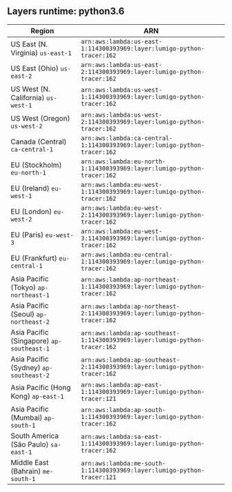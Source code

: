 Layers runtime: python3.6
----
| Region | ARN |
| --- | --- |
|US East (N. Virginia)  `us-east-1`|`arn:aws:lambda:us-east-1:114300393969:layer:lumigo-python-tracer:162`|
|US East (Ohio)  `us-east-2`|`arn:aws:lambda:us-east-2:114300393969:layer:lumigo-python-tracer:162`|
|US West (N. California)  `us-west-1`|`arn:aws:lambda:us-west-1:114300393969:layer:lumigo-python-tracer:162`|
|US West (Oregon)  `us-west-2`|`arn:aws:lambda:us-west-2:114300393969:layer:lumigo-python-tracer:162`|
|Canada (Central)  `ca-central-1`|`arn:aws:lambda:ca-central-1:114300393969:layer:lumigo-python-tracer:162`|
|EU (Stockholm)  `eu-north-1`|`arn:aws:lambda:eu-north-1:114300393969:layer:lumigo-python-tracer:162`|
|EU (Ireland)  `eu-west-1`|`arn:aws:lambda:eu-west-1:114300393969:layer:lumigo-python-tracer:162`|
|EU (London)  `eu-west-2`|`arn:aws:lambda:eu-west-2:114300393969:layer:lumigo-python-tracer:162`|
|EU (Paris)  `eu-west-3`|`arn:aws:lambda:eu-west-3:114300393969:layer:lumigo-python-tracer:162`|
|EU (Frankfurt)  `eu-central-1`|`arn:aws:lambda:eu-central-1:114300393969:layer:lumigo-python-tracer:162`|
|Asia Pacific (Tokyo)  `ap-northeast-1`|`arn:aws:lambda:ap-northeast-1:114300393969:layer:lumigo-python-tracer:162`|
|Asia Pacific (Seoul)  `ap-northeast-2`|`arn:aws:lambda:ap-northeast-2:114300393969:layer:lumigo-python-tracer:162`|
|Asia Pacific (Singapore)  `ap-southeast-1`|`arn:aws:lambda:ap-southeast-1:114300393969:layer:lumigo-python-tracer:162`|
|Asia Pacific (Sydney)  `ap-southeast-2`|`arn:aws:lambda:ap-southeast-2:114300393969:layer:lumigo-python-tracer:162`|
|Asia Pacific (Hong Kong)  `ap-east-1`|`arn:aws:lambda:ap-east-1:114300393969:layer:lumigo-python-tracer:121`|
|Asia Pacific (Mumbai)  `ap-south-1`|`arn:aws:lambda:ap-south-1:114300393969:layer:lumigo-python-tracer:162`|
|South America (São Paulo)  `sa-east-1`|`arn:aws:lambda:sa-east-1:114300393969:layer:lumigo-python-tracer:162`|
|Middle East (Bahrain)  `me-south-1`|`arn:aws:lambda:me-south-1:114300393969:layer:lumigo-python-tracer:121`|
